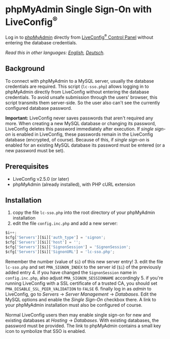 # phpMyAdmin Single Sign-On with LiveConfig<sup>®</sup>
Log in to [phpMyAdmin](https://www.phpMyAdmin.net) directly from [LiveConfig<sup>®</sup> Control Panel](https://www.liveconfig.com) without entering the database credentials.

*Read this in other languages: [English](README.md), [Deutsch](README.de.md).*

## Background
To connect with phpMyAdmin to a MySQL server, usually the database credentials are required. This script (`lc-sso.php`) allows logging in to phpMyAdmin directly from LiveConfig without entering the database credentials. To avoid unsafe submission through the users' browser, this script transmits them server-side. So the user also can't see the currently configured database password.

**Important:** LiveConfig never saves passwords that aren't required any more. When creating a new MySQL database or changing its password, LiveConfig deletes this password immediately after execution. If *single sign-on* is enabled in LiveConfig, these passwords remain in the LiveConfig database (encrypted, of course). Because of this, if *single sign-on* is enabled for an existing MySQL database its password must be entered (or a new password must be set).

## Prerequisites
* LiveConfig v2.5.0 (or later)
* phpMyAdmin (already installed), with PHP cURL extension

## Installation
1. copy the file `lc-sso.php` into the root directory of your phpMyAdmin installation
2. edit the file `config.inc.php` and add a new server:
```javascript
$i++;
$cfg['Servers'][$i]['auth_type'] = 'signon';
$cfg['Servers'][$i]['host'] = '';
$cfg['Servers'][$i]['SignonSession'] = 'SignonSession';
$cfg['Servers'][$i]['SignonURL'] = 'lc-sso.php';
```
   Remember the number (value of `$i`) of this new server entry!
3. edit the file `lc-sso.php` and set `PMA_SIGNON_INDEX` to the server id (`$i`) of the previously added entry
4. if you have changed the `SignonSession` name in `config.inc.php`, also adjust `PMA_SIGNON_SESSIONNAME` accordingly
5. if you're running LiveConfig with a SSL certificate of a trusted CA, you should set `PMA_DISABLE_SSL_PEER_VALIDATION` to `FALSE`
6. finally log in as *admin* to LiveConfig, go to *Servers* -> *Server Management* -> *Databases*. Edit the MySQL options and enable the *Single Sign-On* checkbox there. A link to your phpMyAdmin installation must also be configured of course.

Normal LiveConfig users then may enable single sign-on for new and existing databases at *Hosting* -> *Databases*. With existing databases, the password must be provided. The link to phpMyAdmin contains a small key icon to symbolize that SSO is enabled.
